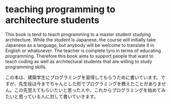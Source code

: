 teaching programming to architecture students
==

This book is tend to teach programming to a master student studying architecture. While the student is Japanese, the course will initially take Japanese as a language, but anybody will be welcome to translate it in English or whatsoever. The teacher is complete tyro in terms of educating programming. Therefore this book aims to support people that want to teach coding as well as architectural students that are willing to study programming skills.

この本は、建築学生にプログラミングを習得してもらうために書いています。ですが、先生役は今までちゃんとした形でプログラミングを教えたことがありません。この先覚えてもらいたいと思った人や、これからプログラミングを始めてみたいと思っている人に対して書いていきます。